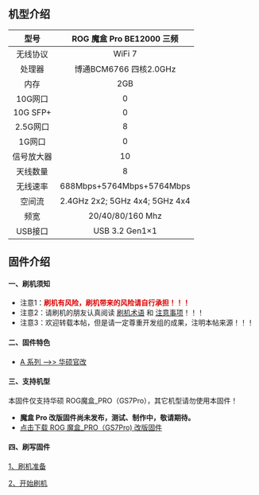 ## 机型介绍

| 型号 | ROG 魔盒 Pro BE12000 三频 |
|:--:|:--:|
| 无线协议 | WiFi 7 | 
| 处理器 | 博通BCM6766 四核2.0GHz | 
| 内存 | 2GB | 
| 10G网口 | 0 | 
| 10G SFP+ | 0 | 
| 2.5G网口 | 8 | 
| 1G网口 | 0 | 
| 信号放大器 | 10 | 
| 天线数量 | 8 | 
| 无线速率 | 688Mbps+5764Mbps+5764Mbps | 
| 空间流 | 2.4GHz 2x2; 5GHz 4x4; 5GHz 4x4 | 
| 频宽 | 20/40/80/160 Mhz | 
| USB接口 | USB 3.2 Gen1×1 | 

## 固件介绍
#### 一、刷机须知
* 注意1：**<font color="#dd0000">刷机有风险，刷机带来的风险请自行承担！！！</font><br />**
* 注意2：请刷机的朋友认真阅读 [刷机术语](/zh/guide/asus/flash/flash_info.html) 和 [注意事项](/zh/guide/asus/flash/flash_matter.html)！！！
* 注意3：欢迎转载本帖，但是请一定尊重开发组的成果，注明本帖来源！！！

#### 二、固件特色
* [A 系列 ——>> 华硕官改](/zh/guide/asus/firmware-a.md)

#### 三、支持机型
本固件仅支持华硕 ROG魔盒_PRO（GS7Pro），其它机型请勿使用本固件！

* **魔盒 Pro 改版固件尚未发布，测试、制作中，敬请期待。**
* [点击下载 ROG 魔盒_PRO（GS7Pro) 改版固件](https://www.asusgo.com/firmware/download?devicename=gs7_pro&firmware=asus_official)

#### 四、刷写固件

[1、刷机准备](/zh/guide/asus/flash/flash_prepare.html) 

[2、开始刷机](/zh/guide/asus/flash/flash_start.html) 
